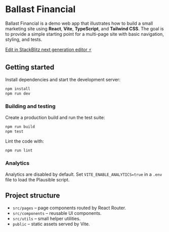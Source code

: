 # Ballast Financial

Ballast Financial is a demo web app that illustrates how to build a small
marketing site using **React**, **Vite**, **TypeScript**, and **Tailwind CSS**.
The goal is to provide a simple starting point for a multi-page site with basic
navigation, styling, and tests.

[Edit in StackBlitz next generation editor ⚡️](https://stackblitz.com/~/github.com/uopcoffee/sb1-vkn8ybmo)

## Getting started

Install dependencies and start the development server:

```bash
npm install
npm run dev
```

### Building and testing

Create a production build and run the test suite:

```bash
npm run build
npm test
```

Lint the code with:

```bash
npm run lint
```

### Analytics

Analytics are disabled by default. Set `VITE_ENABLE_ANALYTICS=true` in a `.env`
file to load the Plausible script.

## Project structure

- `src/pages` – page components routed by React Router.
- `src/components` – reusable UI components.
- `src/utils` – small helper utilities.
- `public` – static assets served by Vite.

